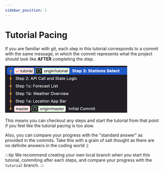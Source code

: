 ```yaml
---
sidebar_position: 1
---
```


# Tutorial Pacing

If you are familiar with git, each step in this tutorial corresponds to a commit with the same message, in which the commit represents what the project should look like **AFTER** completing the step.

![Git tutorial steps](/img/docs/git-tutorial-steps.png)

This means you can checkout any steps and start the tutorial from that point if you feel like the tutorial pacing is too slow.

Also, you can compare your progress with the "standard answer" as provided in the commits. Take this with a grain of salt thought as there are no definite answers in the coding world :)

:::tip
We recommend creating your own local branch when you start this tutorial, commiting after each steps, and compare your progress with the `tutorial` branch.
:::